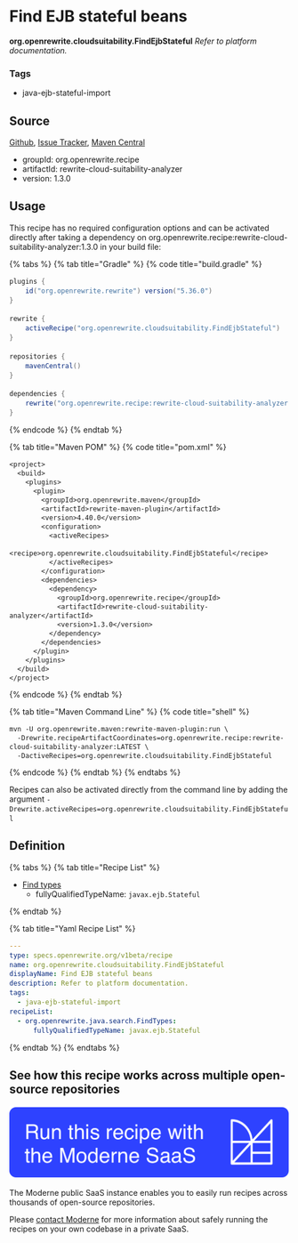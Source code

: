 # Find EJB stateful beans

**org.openrewrite.cloudsuitability.FindEjbStateful**
_Refer to platform documentation._

### Tags

* java-ejb-stateful-import

## Source

[Github](https://github.com/openrewrite/rewrite-cloud-suitability-analyzer/blob/main/src/main/resources/META-INF/rewrite/finders.yml), [Issue Tracker](https://github.com/openrewrite/rewrite-cloud-suitability-analyzer/issues), [Maven Central](https://search.maven.org/artifact/org.openrewrite.recipe/rewrite-cloud-suitability-analyzer/1.3.0/jar)

* groupId: org.openrewrite.recipe
* artifactId: rewrite-cloud-suitability-analyzer
* version: 1.3.0


## Usage

This recipe has no required configuration options and can be activated directly after taking a dependency on org.openrewrite.recipe:rewrite-cloud-suitability-analyzer:1.3.0 in your build file:

{% tabs %}
{% tab title="Gradle" %}
{% code title="build.gradle" %}
```groovy
plugins {
    id("org.openrewrite.rewrite") version("5.36.0")
}

rewrite {
    activeRecipe("org.openrewrite.cloudsuitability.FindEjbStateful")
}

repositories {
    mavenCentral()
}

dependencies {
    rewrite("org.openrewrite.recipe:rewrite-cloud-suitability-analyzer:1.3.0")
}
```
{% endcode %}
{% endtab %}

{% tab title="Maven POM" %}
{% code title="pom.xml" %}
```markup
<project>
  <build>
    <plugins>
      <plugin>
        <groupId>org.openrewrite.maven</groupId>
        <artifactId>rewrite-maven-plugin</artifactId>
        <version>4.40.0</version>
        <configuration>
          <activeRecipes>
            <recipe>org.openrewrite.cloudsuitability.FindEjbStateful</recipe>
          </activeRecipes>
        </configuration>
        <dependencies>
          <dependency>
            <groupId>org.openrewrite.recipe</groupId>
            <artifactId>rewrite-cloud-suitability-analyzer</artifactId>
            <version>1.3.0</version>
          </dependency>
        </dependencies>
      </plugin>
    </plugins>
  </build>
</project>
```
{% endcode %}
{% endtab %}

{% tab title="Maven Command Line" %}
{% code title="shell" %}
```shell
mvn -U org.openrewrite.maven:rewrite-maven-plugin:run \
  -Drewrite.recipeArtifactCoordinates=org.openrewrite.recipe:rewrite-cloud-suitability-analyzer:LATEST \
  -DactiveRecipes=org.openrewrite.cloudsuitability.FindEjbStateful
```
{% endcode %}
{% endtab %}
{% endtabs %}

Recipes can also be activated directly from the command line by adding the argument `-Drewrite.activeRecipes=org.openrewrite.cloudsuitability.FindEjbStateful`

## Definition

{% tabs %}
{% tab title="Recipe List" %}
* [Find types](../java/search/findtypes.md)
  * fullyQualifiedTypeName: `javax.ejb.Stateful`

{% endtab %}

{% tab title="Yaml Recipe List" %}
```yaml
---
type: specs.openrewrite.org/v1beta/recipe
name: org.openrewrite.cloudsuitability.FindEjbStateful
displayName: Find EJB stateful beans
description: Refer to platform documentation.
tags:
  - java-ejb-stateful-import
recipeList:
  - org.openrewrite.java.search.FindTypes:
      fullyQualifiedTypeName: javax.ejb.Stateful

```
{% endtab %}
{% endtabs %}

## See how this recipe works across multiple open-source repositories

[![Moderne Link Image](/.gitbook/assets/ModerneRecipeButton.png)](https://public.moderne.io/recipes/org.openrewrite.cloudsuitability.FindEjbStateful)

The Moderne public SaaS instance enables you to easily run recipes across thousands of open-source repositories.

Please [contact Moderne](https://moderne.io/product) for more information about safely running the recipes on your own codebase in a private SaaS.
